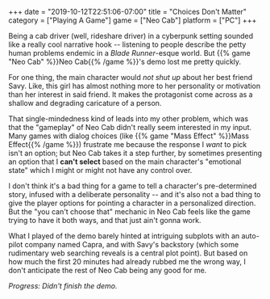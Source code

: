 +++
date = "2019-10-12T22:51:06-07:00"
title = "Choices Don't Matter"
category = ["Playing A Game"]
game = ["Neo Cab"]
platform = ["PC"]
+++

Being a cab driver (well, rideshare driver) in a cyberpunk setting sounded like a really cool narrative hook -- listening to people describe the petty human problems endemic in a <i>Blade Runner</i>-esque world.  But {{% game "Neo Cab" %}}Neo Cab{{% /game %}}'s demo lost me pretty quickly.

For one thing, the main character would <i>not shut up</i> about her best friend Savy.  Like, this girl has almost nothing more to her personality or motivation than her interest in said friend.  It makes the protagonist come across as a shallow and degrading caricature of a person.

That single-mindedness kind of leads into my other problem, which was that the "gameplay" of Neo Cab didn't really seem interested in my input.  Many games with dialog choices (like {{% game "Mass Effect" %}}Mass Effect{{% /game %}}) frustrate me because the response I <i>want</i> to pick isn't an option; but Neo Cab takes it a step further, by sometimes presenting an option that I <b>can't select</b> based on the main character's "emotional state" which I might or might not have any control over.

I don't think it's a bad thing for a game to tell a character's pre-determined story, infused with a deliberate personality -- and it's also not a bad thing to give the player options for pointing a character in a personalized direction.  But the "you can't choose that" mechanic in Neo Cab feels like the game trying to have it both ways, and that just ain't gonna work.

What I played of the demo barely hinted at intriguing subplots with an auto-pilot company named Capra, and with Savy's backstory (which some rudimentary web searching reveals is a central plot point).  But based on how much the first 20 minutes had already rubbed me the wrong way, I don't anticipate the rest of Neo Cab being any good for me.

<i>Progress: Didn't finish the demo.</i>
